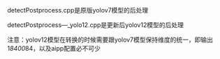 detectPostprocess.cpp是原版yolov7模型的后处理

detectPostprocess—_yolo12.cpp是更新后yolov12模型的后处理

注意：yolov12模型在转换的时候需要跟yolov7模型保持维度的统一，即输出1*8400*84，以及aipp配置必不可少
